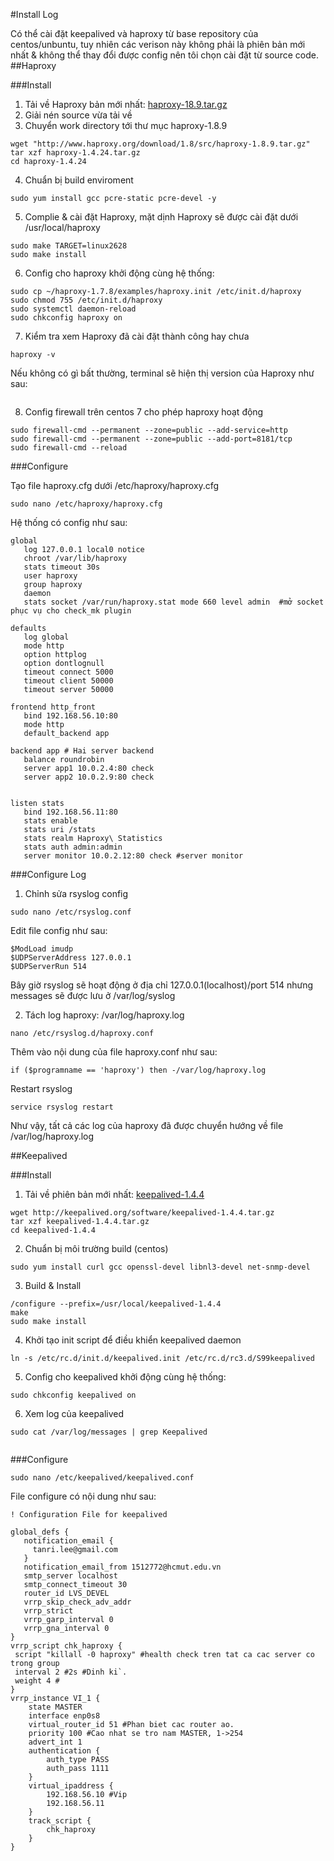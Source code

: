 #Install Log

Có thể cài đặt keepalived và haproxy từ base repository của centos/unbuntu, tuy nhiên các verison này không phải là phiên bản mới nhất & không thể  thay đổi được config nên tôi chọn cài đặt từ source code. 
##Haproxy

###Install
1. Tải về  Haproxy bản mới nhất: [haproxy-18.9.tar.gz](http://www.haproxy.org/download/1.8/src/haproxy-1.8.9.tar.gz)
2. Giải nén source vừa tải về
3. Chuyển work directory tới thư mục haproxy-1.8.9
```
wget "http://www.haproxy.org/download/1.8/src/haproxy-1.8.9.tar.gz"
tar xzf haproxy-1.4.24.tar.gz
cd haproxy-1.4.24
```
4. Chuẩn bị build enviroment
```
sudo yum install gcc pcre-static pcre-devel -y

```
5. Complie & cài đặt Haproxy, mặt dịnh Haproxy sẽ được cài đặt dưới /usr/local/haproxy
```
sudo make TARGET=linux2628
sudo make install
```
6. Config cho haproxy khởi động cùng hệ thống:
```
sudo cp ~/haproxy-1.7.8/examples/haproxy.init /etc/init.d/haproxy
sudo chmod 755 /etc/init.d/haproxy
sudo systemctl daemon-reload
sudo chkconfig haproxy on

```
7. Kiểm tra xem Haproxy đã cài đặt thành công hay chưa
```
haproxy -v
```
Nếu không có gì bất thường, terminal sẽ hiện thị version của Haproxy như sau: 
```

```
8. Config firewall trên centos 7 cho phép haproxy hoạt động
```
sudo firewall-cmd --permanent --zone=public --add-service=http
sudo firewall-cmd --permanent --zone=public --add-port=8181/tcp
sudo firewall-cmd --reload
```
###Configure

Tạo file haproxy.cfg dưới /etc/haproxy/haproxy.cfg
```
sudo nano /etc/haproxy/haproxy.cfg
```
Hệ thống có config như sau:
```
global
   log 127.0.0.1 local0 notice 
   chroot /var/lib/haproxy
   stats timeout 30s
   user haproxy
   group haproxy
   daemon
   stats socket /var/run/haproxy.stat mode 660 level admin  #mở socket phục vụ cho check_mk plugin

defaults
   log global
   mode http
   option httplog
   option dontlognull
   timeout connect 5000
   timeout client 50000
   timeout server 50000

frontend http_front
   bind 192.168.56.10:80
   mode http
   default_backend app

backend app # Hai server backend
   balance roundrobin
   server app1 10.0.2.4:80 check
   server app2 10.0.2.9:80 check


listen stats
   bind 192.168.56.11:80
   stats enable
   stats uri /stats
   stats realm Haproxy\ Statistics
   stats auth admin:admin
   server monitor 10.0.2.12:80 check #server monitor
```

###Configure Log

1. Chỉnh sửa rsyslog config
```
sudo nano /etc/rsyslog.conf
```
Edit file config như sau: 
```
$ModLoad imudp
$UDPServerAddress 127.0.0.1
$UDPServerRun 514
```
Bây giờ rsyslog sẽ hoạt động ở địa chỉ 127.0.0.1(localhost)/port 514  nhưng messages sẽ được lưu ở /var/log/syslog

2. Tách log haproxy: /var/log/haproxy.log
```
nano /etc/rsyslog.d/haproxy.conf
```
Thêm vào nội dung của file haproxy.conf như sau:
```
if ($programname == 'haproxy') then -/var/log/haproxy.log
```
Restart rsyslog
```
service rsyslog restart
```
Như vậy, tất cả các log của haproxy đã được chuyển hướng về file /var/log/haproxy.log


##Keepalived

###Install
1. Tải về phiên bản mới nhất: [keepalived-1.4.4](http://keepalived.org/software/keepalived-1.4.4.tar.gz) 
```
wget http://keepalived.org/software/keepalived-1.4.4.tar.gz
tar xzf keepalived-1.4.4.tar.gz
cd keepalived-1.4.4
```
2. Chuẩn bị môi trường build (centos)
```
sudo yum install curl gcc openssl-devel libnl3-devel net-snmp-devel
```
3. Build & Install
```
/configure --prefix=/usr/local/keepalived-1.4.4
make
sudo make install
```
4. Khởi tạo init script để  điều khiển keepalived daemon
```
ln -s /etc/rc.d/init.d/keepalived.init /etc/rc.d/rc3.d/S99keepalived
```
5. Config cho keepalived khởi động cùng hệ thống:
```
sudo chkconfig keepalived on
```
6. Xem log của keepalived
```
sudo cat /var/log/messages | grep Keepalived
```
```
```
###Configure
```
sudo nano /etc/keepalived/keepalived.conf
```
File configure có nội dung như sau: 
```
! Configuration File for keepalived

global_defs {
   notification_email {
     tanri.lee@gmail.com
   }
   notification_email_from 1512772@hcmut.edu.vn
   smtp_server localhost
   smtp_connect_timeout 30
   router_id LVS_DEVEL
   vrrp_skip_check_adv_addr
   vrrp_strict
   vrrp_garp_interval 0
   vrrp_gna_interval 0
}
vrrp_script chk_haproxy {
 script "killall -0 haproxy" #health check tren tat ca cac server co trong group
 interval 2 #2s #Dinh ki`.
 weight 4 # 
}
vrrp_instance VI_1 {
    state MASTER
    interface enp0s8
    virtual_router_id 51 #Phan biet cac router ao.
    priority 100 #Cao nhat se tro nam MASTER, 1->254
    advert_int 1
    authentication {
        auth_type PASS
        auth_pass 1111
    }
    virtual_ipaddress {
        192.168.56.10 #Vip
        192.168.56.11
    }
    track_script {
        chk_haproxy
    }
}

```


